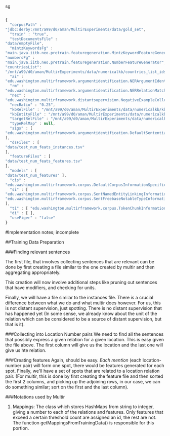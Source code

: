sg

```javascript

{
  "corpusPath" :
"jdbc:derby:/mnt/a99/d0/aman/MultirExperiments/data/gold_set",
  "train" : "true",
  "testDocumentsFile" :
"data/emptyFile",
  "mintzKeywordsFg" :
"main.java.iitb.neo.pretrain.featuregeneration.MintzKeywordFeatureGenerator",
"numbersFg" :
"main.java.iitb.neo.pretrain.featuregeneration.NumberFeatureGenerator",
"countriesList":
"/mnt/a99/d0/aman/MultirExperiments/data/numericalkb/countries_list_ids",
  "ai" :
"edu.washington.multirframework.argumentidentification.NERArgumentIdentification",
  "rm" :
"edu.washington.multirframework.argumentidentification.NERRelationMatching",
  "nec" :
"edu.washington.multirframework.distantsupervision.NegativeExampleCollectionByRatio",
  "necRatio" : "0.25",	
  "kbRelFile" : "/mnt/a99/d0/aman/MultirExperiments/data/numericalkb/kb-facts-train.tsv.gz",
  "kbEntityFile" : "/mnt/a99/d0/aman/MultirExperiments/data/numericalkb/entity-names-train.tsv.gz",
  "targetRelFile" : "/mnt/a99/d0/aman/MultirExperiments/data/numericalkb/target_relations.tsv",
  "typeRelMap" : null,
  "sigs" : [
"edu.washington.multirframework.argumentidentification.DefaultSententialInstanceGeneration"
],
  "dsFiles" : [
"data/test_num_feats_instances.tsv"
],
  "featureFiles" : [
"data/test_num_feats_features.tsv"
],
  "models" : [
"data/test_num_features" ],
  "cis" :
"edu.washington.multirframework.corpus.DefaultCorpusInformationSpecification",
  "si" : [
"edu.washington.multirframework.corpus.SentNamedEntityLinkingInformation",
"edu.washington.multirframework.corpus.SentFreebaseNotableTypeInformation"
],
  "ti" : [ "edu.washington.multirframework.corpus.TokenChunkInformation" ],
  "di" : [ ],
  "useFiger" : "false"
}
```



#Implementation notes; incomplete

##Training Data Preparation

###Finding relevant sentences


The first file, that involves collecting sentences that are relevant can be done
by first creating a file similar to the one created by multir and then
aggregating appropriately.

This creation will now involve additional steps like pruning out sentences that
have modifiers, and checking for units. 

Finally, we will have a file similar to the instances file. There is a crucial
difference between what we do and what multir does however. For us, this is not
distant supervision, just spotting. There is no distant supervision that has
happened yet (In some sense, we already know about the unit of the relation
which can be considered to be a source of distant supervision, but that is it).

###Collecting into Location Number pairs We need to find all the sentences that
possibly express a given relation for a given location. This is easy given the
file above. The first column will give us the location and the last one will
give us hte relation.


###Creating features Again, should be easy. *Each mention* (each location-number
pair) will form one spot, there would be features generated for each spot.
Finally, we'll have a set of spots that are related to a location relation pair.
(For multir, this is done by first creating the feature file and then sorted the
first 2 columns, and picking up the adjoining rows, in our case, we can do
something similar; sort on the first and the last column).

###Notations used by Multir
1. Mappings: The class which stores HashMaps from string to integer, giving a
   number to each of the relations and features.  Only features that exceed a
   certain threshold count are assigned an id, the rest are not. The function
   getMappingsFromTrainingData() is responsible for this portion.

